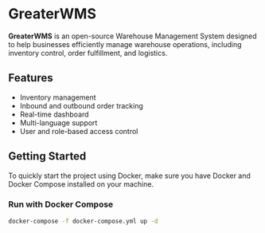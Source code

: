 # GreaterWMS

**GreaterWMS** is an open-source Warehouse Management System designed to help businesses efficiently manage warehouse operations, including inventory control, order fulfillment, and logistics.

## Features

- Inventory management
- Inbound and outbound order tracking
- Real-time dashboard
- Multi-language support
- User and role-based access control

## Getting Started

To quickly start the project using Docker, make sure you have Docker and Docker Compose installed on your machine.

### Run with Docker Compose

```bash
docker-compose -f docker-compose.yml up -d

